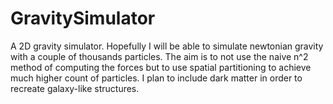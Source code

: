 # GravitySimulator
A 2D gravity simulator. Hopefully I will be able to simulate newtonian gravity with a couple of thousands particles. The aim is to not use the naive n^2 method of computing the forces but to use spatial partitioning to achieve much higher count of particles. I plan to include dark matter in order to recreate galaxy-like structures.

